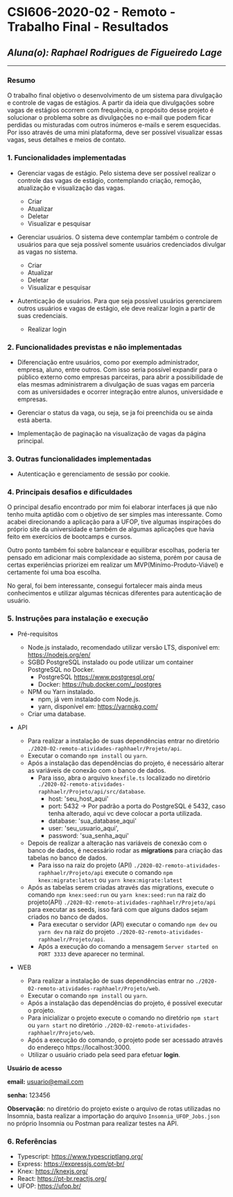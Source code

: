 # **CSI606-2020-02 - Remoto - Trabalho Final - Resultados**
## *Aluna(o): Raphael Rodrigues de Figueiredo Lage*

--------------

<!-- Este documento tem como objetivo apresentar o projeto desenvolvido, considerando o que foi definido na proposta e o produto final. -->

### Resumo

  O trabalho final objetivo o desenvolvimento de um sistema para divulgação e controle de vagas de estágios. A partir da ideia que divulgações sobre vagas de estágios ocorrem com frequência, o propósito desse projeto é solucionar o problema sobre as divulgações no e-mail que podem ficar perdidas ou misturadas com outros inúmeros e-mails e serem esquecidas. Por isso através de uma mini plataforma, deve ser possível visualizar essas vagas, seus detalhes e meios de contato.
### 1. Funcionalidades implementadas
<!-- Descrever as funcionalidades que eram previstas e foram implementas. -->

- Gerenciar vagas de estágio. Pelo sistema deve ser possível realizar o controle das vagas de estágio, contemplando criação, remoção, atualização e visualização das vagas.
    - Criar
    - Atualizar
    - Deletar
    - Visualizar e pesquisar

- Gerenciar usuários. O sistema deve contemplar também o controle de usuários para que seja possível somente usuários credenciados divulgar as vagas no sistema.
    - Criar
    - Atualizar
    - Deletar
    - Visualizar e pesquisar

- Autenticação de usuários. Para que seja possível usuários gerenciarem outros usuários e vagas de estágio, ele deve realizar login a partir de suas credenciais.
    - Realizar login
  
### 2. Funcionalidades previstas e não implementadas
<!-- Descrever as funcionalidades que eram previstas e não foram implementas, apresentando uma breve justificativa do porquê elas não foram incluídas -->

- Diferenciação entre usuários, como por exemplo administrador, empresa, aluno, entre outros. Com isso seria possível expandir para o público externo como empresas parceiras, para abrir a possibilidade de elas mesmas administrarem a divulgação de suas vagas em parceria com as universidades e ocorrer integração entre alunos, universidade e empresas.

- Gerenciar o status da vaga, ou seja, se ja foi preenchida ou se ainda está aberta.

- Implementação de paginação na visualização de vagas da página principal.

### 3. Outras funcionalidades implementadas
<!-- Descrever as funcionalidades implementas além daquelas que foram previstas, caso se aplique.  -->
- Autenticação e gerenciamento de sessão por cookie.
### 4. Principais desafios e dificuldades
<!-- Descrever os principais desafios encontrados no desenvolvimento do trabalho, quais foram as dificuldades e como elas foram superadas e resolvidas. -->
O principal desafio encontrado por mim foi elaborar interfaces já que não tenho muita aptidão com o objetivo de ser simples mas interessante. Como acabei direcionando a aplicação para a UFOP, tive algumas inspirações do próprio site da universidade e também de algumas aplicações que havia feito em exercícios de bootcamps e cursos. 

Outro ponto também foi sobre balancear e equilibrar escolhas, poderia ter pensado em adicionar mais complexidade ao sistema, porém por causa de certas experiências priorizei em realizar um MVP(Minímo-Produto-Viável) e certamente foi uma boa escolha.

No geral, foi bem interessante, consegui fortalecer mais ainda meus conhecimentos e utilizar algumas técnicas diferentes para autenticação de usuário.
### 5. Instruções para instalação e execução
<!-- Descrever o que deve ser feito para instalar (ou baixar) a aplicação, o que precisa ser configurando (parâmetros, banco de dados e afins) e como executá-la. -->

- Pré-requisitos
  - Node.js instalado, recomendado utilizar versão LTS, disponível em: https://nodejs.org/en/
  - SGBD PostgreSQL instalado ou pode utilizar um container PostgreSQL no Docker.
    - PostgreSQL https://www.postgresql.org/
    - Docker: https://hub.docker.com/_/postgres
  - NPM ou Yarn instalado.
    - npm, já vem instalado com Node.js.
    - yarn, disponível em: https://yarnpkg.com/
  - Criar uma database.

- API
  - Para realizar a instalação de suas dependências entrar no diretório `./2020-02-remoto-atividades-raphhaelr/Projeto/api`.
  - Executar o comando `npm install` ou `yarn`.
  - Após a instalação das dependências do projeto, é necessário alterar as variáveis de conexão com o banco de dados.
    - Para isso, abra o arquivo `knexfile.ts` localizado no diretório `./2020-02-remoto-atividades-raphhaelr/Projeto/api/src/database`.
      - host: 'seu_host_aqui'
      - port: 5432 -> Por padrão a porta do PostgreSQL é 5432, caso tenha alterado, aqui vc deve colocar a porta utilizada.
      - database: 'sua_database_aqui'
      - user: 'seu_usuario_aqui',
      - password: 'sua_senha_aqui'
  - Depois de realizar a alteração nas variáveis de conexão com o banco de dados, é necessário rodar as **migrations** para criação das tabelas no banco de dados.
    - Para isso na raiz do projeto (API) `./2020-02-remoto-atividades-raphhaelr/Projeto/api` execute o comando `npm knex:migrate:latest` ou `yarn knex:migrate:latest`
  - Após as tabelas serem criadas através das migrations, execute o comando `npm knex:seed:run` ou `yarn knex:seed:run` na raiz do projeto(API) `./2020-02-remoto-atividades-raphhaelr/Projeto/api` para executar as seeds, isso fará com que alguns dados sejam criados no banco de dados.
    - Para executar o servidor (API) executar o comando `npm dev` ou `yarn dev` na raiz do projeto `./2020-02-remoto-atividades-raphhaelr/Projeto/api`.
    - Após a execução do comando a mensagem `Server started on PORT 3333` deve aparecer no terminal.

- WEB
  - Para realizar a instalação de suas dependências entrar no `./2020-02-remoto-atividades-raphhaelr/Projeto/web`.
  - Executar o comando `npm install` ou `yarn`.
  - Após a instalação das dependências do projeto, é possível executar o projeto.
  - Para inicializar o projeto execute o comando no diretório `npm start` ou `yarn start` no diretório `./2020-02-remoto-atividades-raphhaelr/Projeto/web`.
  - Após a execução do comando, o projeto pode ser acessado através do endereço https://localhost:3000.
  - Utilizar o usuário criado pela seed para efetuar **login**.

**Usuário de acesso**

**email:** usuario@email.com

**senha:** 123456

**Observação**: no diretório do projeto existe o arquivo de rotas utilizadas no Insomnia, basta realizar a importação do arquivo `Insomnia_UFOP_Jobs.json` no próprio Insomnia ou Postman para realizar testes na API.

### 6. Referências

- Typescript: https://www.typescriptlang.org/
- Express: https://expressjs.com/pt-br/
- Knex: https://knexjs.org/
- React: https://pt-br.reactjs.org/
- UFOP: https://ufop.br/

